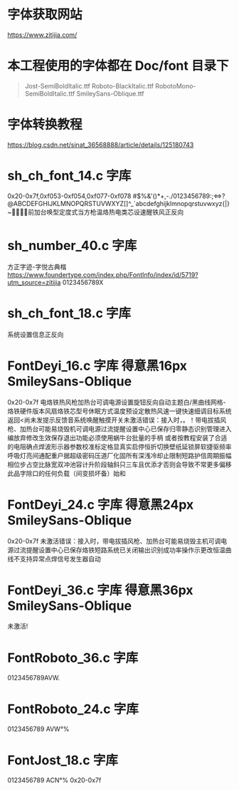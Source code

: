 # 字体获取网站
https://www.zitijia.com/

# 本工程使用的字体都在 Doc/font 目录下
> Jost-SemiBoldItalic.ttf
> Roboto-BlackItalic.ttf
> RobotoMono-SemiBoldItalic.ttf
> SmileySans-Oblique.ttf

# 字体转换教程
https://blog.csdn.net/sinat_36568888/article/details/125180743

# sh_ch_font_14.c 字库
0x20-0x7f,0xf053-0xf054,0xf077-0xf078
#$%&'()*+,-./0123456789:;<=>?@ABCDEFGHIJKLMNOPQRSTUVWXYZ[\]^_`abcdefghijklmnopqrstuvwxyz{|}~前加台唤型定度式当方枪温烙热电类芯设速醒铁风正反向

# sh_number_40.c 字库
方正字迹-字悦古典楷 https://www.foundertype.com/index.php/FontInfo/index/id/5719?utm_source=zitijia
0123456789X

# sh_ch_font_18.c 字库
系统设置信息正反向


# FontDeyi_16.c 字库 得意黑16px SmileySans-Oblique
0x20-0x7f
电烙铁热风枪加热台可调电源设置旋钮反向自动主题白/黑曲线网格-烙铁硬件版本风扇烙铁芯型号休眠方式温度预设定散热风速一键快速细调目标系统返回<尚未发提示反馈音系统唤醒触摸开关未激活错误：接入时，。！带电拔插风枪、加热台可能易烧毁机可调电源过流提醒设置中心已保存归零静态识别管理进入编放弃修改生效保存退出功能必须使用蜗牛台批量的手柄 或者按教程安装了合适的电阻确点焊波形示器参数校准标定格显真实启停恒折切换壁纸延锁屏软捷驱频率呼吸灯亮间通配重户据超级密码压道厂化固所有深浅冷却止限制短路护信周期振幅相位步占空比脉宽双冲池容计升阶段轴斜只三车且优添才否则会导致不常更多偏移此品字除口的任何负载（间变损坏备）始和

# FontDeyi_24.c 字库 得意黑24px SmileySans-Oblique
0x20-0x7f
未激活错误：接入时，带电拔插风枪、加热台可能易烧毁主机可调电源过流提醒设置中心已保存烙铁短路系统已关闭输出识别成功率操作示更改恒温曲线不支持异常点焊信号发生器自动

# FontDeyi_36.c 字库 得意黑36px SmileySans-Oblique
未激活!

# FontRoboto_36.c 字库
0123456789AVW.

# FontRoboto_24.c 字库
0123456789 AVW°%

# FontJost_18.c 字库
0123456789 ACN°%
0x20-0x7f